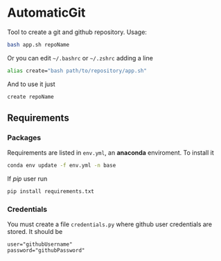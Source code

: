 # AutomaticGit 

Tool to create a git and github repository. Usage:

```bash
bash app.sh repoName
```

Or you can edit `~/.bashrc` or `~/.zshrc` adding a line

```bash
alias create="bash path/to/repository/app.sh"
```

And to use it just

```
create repoName
```

## Requirements

### Packages
Requirements are listed in `env.yml`, an **anaconda** enviroment. To install it

```bash
conda env update -f env.yml -n base
```

If *pip* user run

```bash
pip install requirements.txt
```

### Credentials

You must create a file `credentials.py` where github user credentials are stored. It should be

```
user="githubUsername"
password="githubPassword"
```